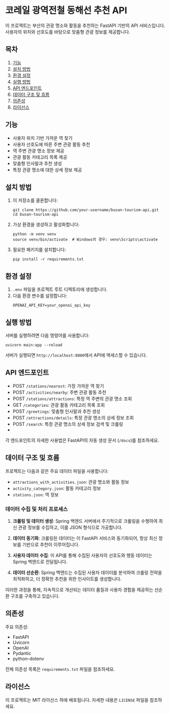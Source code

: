 # 코레일 광역전철 동해선 추천 API

이 프로젝트는 부산의 관광 명소와 활동을 추천하는 FastAPI 기반의 API 서비스입니다. 사용자의 위치와 선호도를 바탕으로 맞춤형 관광 정보를 제공합니다.

## 목차

1. [기능](#기능)
2. [설치 방법](#설치-방법)
3. [환경 설정](#환경-설정)
4. [실행 방법](#실행-방법)
5. [API 엔드포인트](#api-엔드포인트)
6. [데이터 구조 및 흐름](#데이터-구조-및-흐름)
7. [의존성](#의존성)
8. [라이선스](#라이선스)

## 기능

- 사용자 위치 기반 가까운 역 찾기
- 사용자 선호도에 따른 주변 관광 활동 추천
- 역 주변 관광 명소 정보 제공
- 관광 활동 카테고리 목록 제공
- 맞춤형 인사말과 추천 생성
- 특정 관광 명소에 대한 상세 정보 제공

## 설치 방법

1. 이 저장소를 클론합니다:
   ```
   git clone https://github.com/your-username/busan-tourism-api.git
   cd busan-tourism-api
   ```

2. 가상 환경을 생성하고 활성화합니다:
   ```
   python -m venv venv
   source venv/bin/activate  # Windows의 경우: venv\Scripts\activate
   ```

3. 필요한 패키지를 설치합니다:
   ```
   pip install -r requirements.txt
   ```

## 환경 설정

1. `.env` 파일을 프로젝트 루트 디렉토리에 생성합니다.
2. 다음 환경 변수를 설정합니다:
   ```
   OPENAI_API_KEY=your_openai_api_key
   ```

## 실행 방법

서버를 실행하려면 다음 명령어를 사용합니다:

```
uvicorn main:app --reload
```

서버가 실행되면 `http://localhost:8000`에서 API에 액세스할 수 있습니다.

## API 엔드포인트

- POST `/stations/nearest`: 가장 가까운 역 찾기
- POST `/activities/nearby`: 주변 관광 활동 추천
- POST `/stations/attractions`: 특정 역 주변의 관광 명소 조회
- GET `/categories`: 관광 활동 카테고리 목록 조회
- POST `/greetings`: 맞춤형 인사말과 추천 생성
- POST `/attractions/details`: 특정 관광 명소의 상세 정보 조회
- POST `/search`: 특정 관광 명소의 상세 정보 검색 및 크롤링
- 
각 엔드포인트의 자세한 사용법은 FastAPI의 자동 생성 문서 (`/docs`)를 참조하세요.

## 데이터 구조 및 흐름

프로젝트는 다음과 같은 주요 데이터 파일을 사용합니다:

- `attractions_with_activities.json`: 관광 명소와 활동 정보
- `activity_category.json`: 활동 카테고리 정보
- `stations.json`: 역 정보

### 데이터 수집 및 처리 프로세스

1. **크롤링 및 데이터 생성**: Spring 백엔드 서버에서 주기적으로 크롤링을 수행하여 최신 관광 정보를 수집하고, 이를 JSON 형식으로 가공합니다.

2. **데이터 동기화**: 크롤링된 데이터는 이 FastAPI 서비스와 동기화되어, 항상 최신 정보를 기반으로 추천이 이루어집니다.

3. **사용자 데이터 수집**: 이 API를 통해 수집된 사용자의 선호도와 행동 데이터는 Spring 백엔드로 전달됩니다.

4. **데이터 선순환**: Spring 백엔드는 수집된 사용자 데이터를 분석하여 크롤링 전략을 최적화하고, 더 정확한 추천을 위한 인사이트를 생성합니다.

이러한 과정을 통해, 지속적으로 개선되는 데이터 품질과 사용자 경험을 제공하는 선순환 구조를 구축하고 있습니다.

## 의존성

주요 의존성:

- FastAPI
- Uvicorn
- OpenAI
- Pydantic
- python-dotenv

전체 의존성 목록은 `requirements.txt` 파일을 참조하세요.

## 라이선스

이 프로젝트는 MIT 라이선스 하에 배포됩니다. 자세한 내용은 `LICENSE` 파일을 참조하세요.

